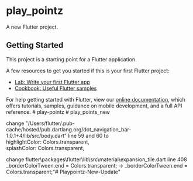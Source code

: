 # play_pointz

A new Flutter project.

## Getting Started

This project is a starting point for a Flutter application.

A few resources to get you started if this is your first Flutter project:

- [Lab: Write your first Flutter app](https://flutter.dev/docs/get-started/codelab)
- [Cookbook: Useful Flutter samples](https://flutter.dev/docs/cookbook)

For help getting started with Flutter, view our
[online documentation](https://flutter.dev/docs), which offers tutorials,
samples, guidance on mobile development, and a full API reference.
#   p l a y - p o i n t z 
 
 # play_points_new


change "/Users/flutter/.pub-cache/hosted/pub.dartlang.org/dot_navigation_bar-1.0.1+4/lib/src/body.dart" line 59 and 60 to<br>
  highlightColor: Colors.transparent,<br>
  splashColor: Colors.transparent,


change
flutter\packages\flutter\lib\src\material\expansion_tile.dart
line 408
  _borderColorTween.end = Colors.transparent; -> _borderColorTween.end = Colors.transparent;"# Playpointz-New-Update" 
